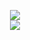 <p align="center">
	<img 
		src="https://github-readme-stats.vercel.app/api/top-langs/?username=kaslmineer7999&theme=dracula&count_private=true&hide_border=false"/>
  	<br/>
  <img 
	  src="https://github-readme-stats.vercel.app/api/?username=kaslmineer7999&theme=dracula&show_icons=true&count_private=true&hide_border=false"/>
</p>

